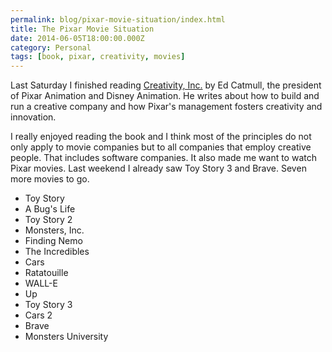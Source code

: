 ```yaml
---
permalink: blog/pixar-movie-situation/index.html
title: The Pixar Movie Situation
date: 2014-06-05T18:00:00.000Z
category: Personal
tags: [book, pixar, creativity, movies]
---
```


Last Saturday I finished reading [Creativity, Inc.](http://www.amazon.de/gp/product/0593070100/ref=as_li_ss_tl?ie=UTF8&camp=1638&creative=19454&creativeASIN=0593070100&linkCode=as2&tag=fecom-21) by Ed Catmull, the president of Pixar Animation and Disney Animation. He writes about how to build and run a creative company and how Pixar's management fosters creativity and innovation.

I really enjoyed reading the book and I think most of the principles do not only apply to movie companies but to all companies that employ creative people. That includes software companies. It also made me want to watch Pixar movies. Last weekend I already saw Toy Story 3 and Brave. Seven more movies to go.

<ul class="bucket-list">
    <li class="bucket-list__item"><span class="bucket-list__item__strike-through">Toy Story</span></li>
    <li class="bucket-list__item"><span class="bucket-list__item__strike-through">A Bug's Life</span></li>
    <li class="bucket-list__item">Toy Story 2</li>
    <li class="bucket-list__item"><span class="bucket-list__item__strike-through">Monsters, Inc.</span></li>
    <li class="bucket-list__item"><span class="bucket-list__item__strike-through">Finding Nemo</span></li>
    <li class="bucket-list__item"><span class="bucket-list__item__strike-through">The Incredibles</span></li>
    <li class="bucket-list__item">Cars</li>
    <li class="bucket-list__item"><span class="bucket-list__item__strike-through">Ratatouille</span></li>
    <li class="bucket-list__item"><span class="bucket-list__item__strike-through">WALL-E</span></li>
    <li class="bucket-list__item"><span class="bucket-list__item__strike-through">Up</span></li>
    <li class="bucket-list__item"><span class="bucket-list__item__strike-through">Toy Story 3</span></li>
    <li class="bucket-list__item">Cars 2</li>
    <li class="bucket-list__item"><span class="bucket-list__item__strike-through">Brave</span></li>
    <li class="bucket-list__item"><span class="bucket-list__item__strike-through">Monsters University</span></li>
</ul>
